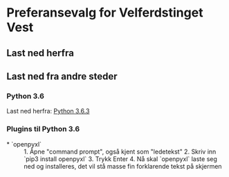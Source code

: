 # Preferansevalg for Velferdstinget Vest

## Last ned herfra

## Last ned fra andre steder
### Python 3.6
Last ned herfra: [Python 3.6.3](https://www.python.org/ftp/python/3.6.3/python-3.6.3.exe "This is a direct donwload link :-)")

### Plugins til Python 3.6
<dl>
    * `openpyxl`
    <dd>
        1. Åpne "command prompt", også kjent som "ledetekst"
        2. Skriv inn `pip3 install openpyxl`
        3. Trykk Enter
        4. Nå skal `openpyxl` laste seg ned og installeres, det vil stå masse fin forklarende tekst på skjermen
    </dt>
</dl>